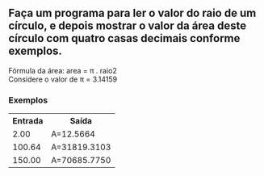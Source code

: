 
<div>
  <h2>
    Faça um programa para ler o valor do raio de um círculo, e depois mostrar o valor da área deste círculo com quatro casas decimais conforme exemplos.
  </h2>
  
  <p>
    Fórmula da área: area = π . raio2 <br>Considere o valor de π = 3.14159
  </p>
  
  <h3>Exemplos</h3>
    <table>
        <tr>
            <th>Entrada</th>
            <th>Saída</th>
        </tr>
        <tr>
            <td>2.00</td>
            <td>A=12.5664</td>
        </tr>
        <tr>
            <td>100.64</td>
            <td>A=31819.3103</td>
        </tr>
        <tr>
            <td>150.00</td>
            <td>A=70685.7750</td>
        </tr>
    </table>
    </div>
